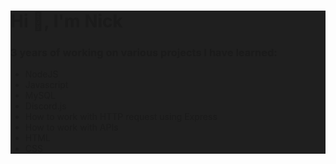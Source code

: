 <div style="background-color:#1F1F1F">

<h1>Hi 👋, I'm Nick</h1>

<h3>3 years of working on various projects I have learned:</h3>
<ul>
  <li>NodeJS</li>
  <li>Javascript</li>
  <li>MySQL</li>
  <li>Discord.js</li>
  <li>How to work with HTTP request using Express</li>
  <li>How to work with APIs</li>
  <li>HTML</li>
  <li>CSS</li>
</ul>  

<!--<h3>Journey</h3>
<p>
Discord bots were the beginning for me to learn nodejs 3 years ago,
</p><p>
working on projects I learned the logic of how can I solve problems in programming,
</p><p>
I learned how to work with data,
 </p><p>
I learned how can I use a database,
</p><p>
after I learned those 3 things I was in a moment where I had to update a lot of things to the projects I had then, a JSON file for each project that I was manually changing and I was restarting the apps so I can make the changes needed, of course, that was not good because I could close the program in the middle of a process, I made for each project something that I still do it, a dashboard that I can update automatically everything from it using a database and the logic of how to handle with the data to save me time.
</p><p>
While making the dashboard I learned how to work with express so I could handle the requests of the changes I wanted to do to my apps from the browser, that made me learn about HTTP requests and it helped me make my applications to be able to communicate with each other when I needed them to.
</p><p>
When it came to using other APIs that did not have libraries like discord had, I easily was able to work with them because the dashboard and the communications between my applications that I mentioned were working very familiar with how the APIs were.
</p><p>
Working with the APIs I also learned how to use WebSockets.
</p>
<p>
Working with WebSockets was the same as using the listeners that the libraries that I have used had, after you set up a WebSocket the way you handle the given data was the same as handling the data from the messageCreate event in discord.js or when a tweet is made when using the Twitter API library and many other examples.
</p>
<p>
Working on so many projects all these years and still working, I find myself cabable of understanding and being able to work with projects that have do to with the backend and handling data.
</p>


<h3>Public Discord Bots</h3>
Twitter

</div>
-->
